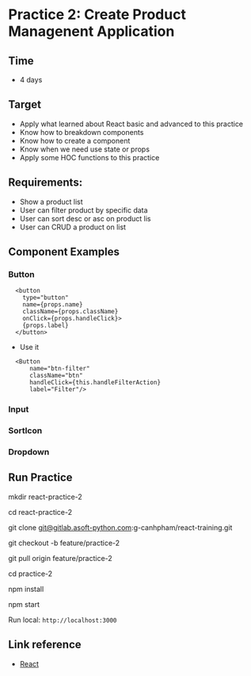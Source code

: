 # Practice 2: Create Product Managenent Application

## Time
* 4 days

## Target
* Apply what learned about React basic and advanced to this practice
* Know how to breakdown components
* Know how to create a component
* Know when we need use state or props
* Apply some HOC functions to this practice

## Requirements:
* Show a product list
* User can filter product by specific data
* User can sort desc or asc on product lis
* User can CRUD a product on list

## Component Examples
### Button
```
  <button
    type="button"
    name={props.name}
    className={props.className}
    onClick={props.handleClick}>
    {props.label}
  </button>
```
* Use it
```
  <Button
      name="btn-filter"
      className="btn"
      handleClick={this.handleFilterAction}
      label="Filter"/>
```
### Input
### SortIcon
### Dropdown

## Run Practice

mkdir react-practice-2

cd react-practice-2

git clone git@gitlab.asoft-python.com:g-canhpham/react-training.git

git checkout -b feature/practice-2

git pull origin feature/practice-2

cd practice-2

npm install

npm start

Run local: `http://localhost:3000`

## Link reference
* [React](https://facebook.github.io/react)
